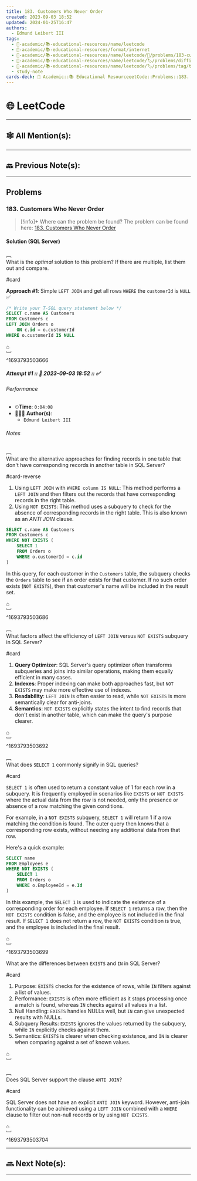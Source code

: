 ```yaml
---
title: 183. Customers Who Never Order
created: 2023-09-03 18:52
updated: 2024-01-25T16:47
authors:
  - Edmund Leibert III
tags:
  - 🔴-academic/📚-educational-resources/name/leetcode
  - 🔴-academic/📚-educational-resources/format/internet
  - 🔴-academic/📚-educational-resources/name/leetcode/🔖/problems/183-customers-who-never-order
  - 🔴-academic/📚-educational-resources/name/leetcode/🏷️/problems/difficulty/easy
  - 🔴-academic/📚-educational-resources/name/leetcode/🏷️/problems/tag/topic/database
  - study-note
cards-deck: 🔴 Academic::📚 Educational ResourceeetCode::Problems::183. Customers Who Never Order
---
```


#  🌐 LeetCode

---

## 🕸️ All Mention(s): 

---

## 🔙 Previous Note(s):

---

##  Problems

### 183. Customers Who Never Order

> [!info]+ Where can the problem be found?
> The problem can be found here: [183. Customers Who Never Order](https://leetcode.com/problems/customers-who-never-order/description/)

#### Solution (SQL Server)

﹇<br>
What is the _optimal_ solution to this problem? If there are multiple, list them out and compare.

#card 

**Approach #1**: Simple `LEFT JOIN` and get all rows `WHERE` the `customerId` is `NULL` ✅

```sql
/* Write your T-SQL query statement below */
SELECT c.name AS Customers
FROM Customers c
LEFT JOIN Orders o
    ON c.id = o.customerId
WHERE o.customerId IS NULL
```

⌂
<br>﹈<br>^1693793503666


##### Attempt #1 :: 📆 2023-09-03 18:52 :: ✅

###### Performance

- ⏲**Time**: `0:04:08`
- 🧔🏽‍♂️ **Author(s)**: 
	- `Edmund Leibert III`

###### Notes

﹇<br>
What are the alternative approaches for finding records in one table that don't have corresponding records in another table in SQL Server? 

#card-reverse

1. Using `LEFT JOIN` with `WHERE column IS NULL`: This method performs a `LEFT JOIN` and then filters out the records that have corresponding records in the right table.
2. Using `NOT EXISTS`: This method uses a subquery to check for the absence of corresponding records in the right table. This is also known as an *ANTI JOIN* clause.

```sql
SELECT c.name AS Customers
FROM Customers c
WHERE NOT EXISTS (
    SELECT 1
    FROM Orders o
    WHERE o.customerId = c.id
)
```

In this query, for each customer in the `Customers` table, the subquery checks the `Orders` table to see if an order exists for that customer. If no such order exists (`NOT EXISTS`), then that customer's name will be included in the result set.

⌂
<br>﹈<br>^1693793503686



﹇<br>
What factors affect the efficiency of `LEFT JOIN` versus `NOT EXISTS` subquery in SQL Server?

#card

1. **Query Optimizer**: SQL Server's query optimizer often transforms subqueries and joins into similar operations, making them equally efficient in many cases.
2. **Indexes**: Proper indexing can make both approaches fast, but `NOT EXISTS` may make more effective use of indexes.
3. **Readability**: `LEFT JOIN` is often easier to read, while `NOT EXISTS` is more semantically clear for anti-joins.
4. **Semantics**: `NOT EXISTS` explicitly states the intent to find records that don't exist in another table, which can make the query's purpose clearer.

⌂
<br>﹈<br>^1693793503692



﹇<br>
What does `SELECT 1` commonly signify in SQL queries?

#card

`SELECT 1` is often used to return a constant value of $1$ for each row in a subquery. It is frequently employed in scenarios like `EXISTS` or `NOT EXISTS` where the actual data from the row is not needed, only the presence or absence of a row matching the given conditions.

For example, in a `NOT EXISTS` subquery, `SELECT 1` will return 1 if a row matching the condition is found. The outer query then knows that a corresponding row exists, without needing any additional data from that row.

Here's a quick example:

```sql
SELECT name
FROM Employees e
WHERE NOT EXISTS (
    SELECT 1
    FROM Orders o
    WHERE o.EmployeeId = e.Id
)
```

In this example, the `SELECT 1` is used to indicate the existence of a corresponding order for each employee. If `SELECT 1` returns a row, then the `NOT EXISTS` condition is false, and the employee is not included in the final result. If `SELECT 1` does not return a row, the `NOT EXISTS` condition is true, and the employee is included in the final result.

⌂
<br>﹈<br>^1693793503699


What are the differences between `EXISTS` and `IN` in SQL Server?

#card

1. Purpose: `EXISTS` checks for the existence of rows, while `IN` filters against a list of values.
2. Performance: `EXISTS` is often more efficient as it stops processing once a match is found, whereas `IN` checks against all values in a list.
3. Null Handling: `EXISTS` handles NULLs well, but `IN` can give unexpected results with NULLs.
4. Subquery Results: `EXISTS` ignores the values returned by the subquery, while `IN` explicitly checks against them.
5. Semantics: `EXISTS` is clearer when checking existence, and `IN` is clearer when comparing against a set of known values.

⌂
<br>﹈<br>

﹇<br>
Does SQL Server support the clause `ANTI JOIN`?

#card

SQL Server does not have an explicit `ANTI JOIN` keyword. However, anti-join functionality can be achieved using a `LEFT JOIN` combined with a `WHERE` clause to filter out non-null records or by using `NOT EXISTS`.

⌂
<br>﹈<br>^1693793503704


---

## 🔜 Next Note(s):

---



